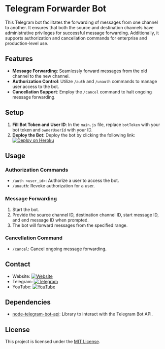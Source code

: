 # Telegram Forwarder Bot

This Telegram bot facilitates the forwarding of messages from one channel to another. It ensures that both the source and destination channels have administrative privileges for successful message forwarding. Additionally, it supports authorization and cancellation commands for enterprise and production-level use.

## Features

- **Message Forwarding**: Seamlessly forward messages from the old channel to the new channel.
- **Authorization Control**: Utilize `/auth` and `/unauth` commands to manage user access to the bot.
- **Cancellation Support**: Employ the `/cancel` command to halt ongoing message forwarding.

## Setup

1. **Fill Bot Token and User ID**: In the `main.js` file, replace `botToken` with your bot token and `ownerUserId` with your ID.
2. **Deploy the Bot**: Deploy the bot by clicking the following link:
   [![Deploy on Heroku](https://img.shields.io/badge/Deploy%20on%20Heroku-4e5d71?style=for-the-badge&logo=heroku)](https://heroku.com/deploy)

## Usage

### Authorization Commands

- `/auth <user_id>`: Authorize a user to access the bot.
- `/unauth`: Revoke authorization for a user.

### Message Forwarding

1. Start the bot.
2. Provide the source channel ID, destination channel ID, start message ID, and end message ID when prompted.
3. The bot will forward messages from the specified range.

### Cancellation Command

- `/cancel`: Cancel ongoing message forwarding.

## Contact

- Website: [![Website](https://img.shields.io/badge/Visit%20Website-4e5d71?style=for-the-badge&logo=dev.to)](https://devgagan.in)
- Telegram: [![Telegram](https://img.shields.io/badge/Join%20Telegram-4e5d71?style=for-the-badge&logo=telegram)](https://t.me/dev_gagan)
- YouTube: [![YouTube](https://img.shields.io/badge/Watch%20on%20YouTube-4e5d71?style=for-the-badge&logo=youtube)](https://youtube.com/@dev_gagan)

## Dependencies

- [node-telegram-bot-api](https://www.npmjs.com/package/node-telegram-bot-api): Library to interact with the Telegram Bot API.

## License

This project is licensed under the [MIT License](LICENSE).

